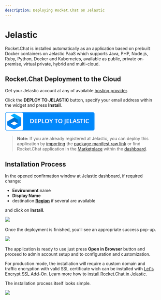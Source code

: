 ```yaml
---
description: Deploying Rocket.Chat on Jelastic
---
```


# Jelastic

Rocket.Chat is installed automatically as an application based on prebuilt Docker containers on Jelastic PaaS which supports Java, PHP, Node.js, Ruby, Python, Docker and Kubernetes, available as public, private on-premise, virtual private, hybrid and multi-cloud.

## Rocket.Chat Deployment to the Cloud

Get your Jelastic account at any of available [hosting provider](https://jelastic.cloud/).

Click the **DEPLOY TO JELASTIC** button, specify your email address within the widget and press **Install**.

[![Deploy to Jelastic](https://github.com/jelastic-jps/git-push-deploy/raw/master/images/deploy-to-jelastic.png)](https://jelastic.com/install-application/?manifest=https://raw.githubusercontent.com/jelastic-jps/rocket-chat/master/manifest.jps)

> **Note:** If you are already registered at Jelastic, you can deploy this application by [importing](https://docs.jelastic.com/environment-import) the [package manifest raw link](https://raw.githubusercontent.com/jelastic-jps/rocket-chat/master/manifest.jps) or find Rocket.Chat application in the [Marketplace](https://docs.jelastic.com/marketplace) within the [dashboard](https://docs.jelastic.com/dashboard-guide).

## Installation Process

In the opened confirmation window at Jelastic dashboard, if required change:

* **Environment** name
* **Display Name**
* destination [**Region**](https://docs.jelastic.com/environment-regions) if several are available

and click on **Install**.

![](https://github.com/jelastic-jps/rocket-chat/raw/master/images/install.png)

Once the deployment is finished, you’ll see an appropriate success pop-up.

![](https://github.com/jelastic-jps/rocket-chat/raw/master/images/success.png)

The application is ready to use just press **Open in Browser** button and proceed to admin account setup and to configuration and customization.

For production mode, the installation will require a custom domain and traffic encryption with valid SSL certificate wich can be installed with [Let's Encrypt SSL Add-On](https://jelastic.com/blog/free-ssl-certificates-with-lets-encrypt/). Learn more how to [install Rocket.Chat in Jelastic](https://jelastic.com/blog/install-rocketchat-server/).

The installation process itself looks simple.

![](https://github.com/jelastic-jps/rocket-chat/raw/master/images/rocketchat.gif)

